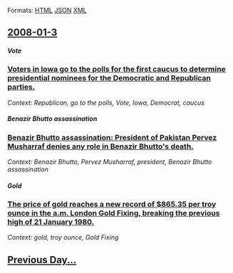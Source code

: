 
Formats: [HTML](2008/01/3/index.html)  [JSON](2008/01/3/index.json)  [XML](2008/01/3/index.xml)  

## [2008-01-3](/news/2008/01/3/index.md)

##### Vote
### [ Voters in Iowa go to the polls for the first caucus to determine presidential nominees for the Democratic and Republican parties. ](/news/2008/01/3/voters-in-iowa-go-to-the-polls-for-the-first-caucus-to-determine-presidential-nominees-for-the-democratic-and-republican-parties.md)
_Context: Republican,  go to the polls, Vote, Iowa, Democrat, caucus_

##### Benazir Bhutto assassination
### [ Benazir Bhutto assassination: President of Pakistan Pervez Musharraf denies any role in Benazir Bhutto's death. ](/news/2008/01/3/benazir-bhutto-assassination-president-of-pakistan-pervez-musharraf-denies-any-role-in-benazir-bhutto-s-death.md)
_Context: Benazir Bhutto, Pervez Musharraf, president, Benazir Bhutto assassination_

##### Gold
### [ The price of gold reaches a new record of $865.35 per troy ounce in the a.m. London Gold Fixing, breaking the previous high of 21 January 1980. ](/news/2008/01/3/the-price-of-gold-reaches-a-new-record-of-865-35-per-troy-ounce-in-the-a-m-london-gold-fixing-breaking-the-previous-high-of-21-january-1.md)
_Context: gold, troy ounce, Gold Fixing_

## [Previous Day...](/news/2008/01/2/index.md)

